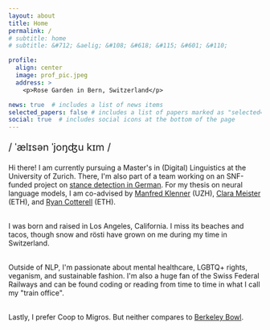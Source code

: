 ```yaml
---
layout: about
title: Home
permalink: /
# subtitle: home
# subtitle: &#712; &aelig; &#108; &#618; &#115; &#601; &#110;

profile:
  align: center
  image: prof_pic.jpeg
  address: >
    <p>Rose Garden in Bern, Switzerland</p>

news: true  # includes a list of news items
selected_papers: false # includes a list of papers marked as "selected={true}"
social: true  # includes social icons at the bottom of the page
---
```


<p style="font-size:20px">&#47; &#712;&aelig;l&#618;s&#601;n <!--# /ˈælɪsən/ --> &#712;jo&#331;&#676;u <!--# 'yoŋdʑu --> k&#618;m <!--# kɪm -->&#47;</p>

<p>
Hi there! I am currently pursuing a Master's in (Digital) Linguistics at the University of Zurich. There, I'm also part of a team working on an SNF-funded project on <a href="https://www.cl.uzh.ch/en/texttechnologies/research/opinionmining/sentiment-inference.html" target="_blank">stance detection in German</a>. For my thesis on neural language models, I am co-advised by <a href="https://www.cl.uzh.ch/de/people/team/compling/klenner.html" target="_blank">Manfred Klenner</a> (UZH), <a href="https://cimeister.github.io/" target="_blank">Clara Meister</a> (ETH), and <a href="https://rycolab.io/" target="_blank">Ryan Cotterell</a> (ETH).<br><br>

I was born and raised in Los Angeles, California. I miss its beaches and tacos, though snow and rösti have grown on me during my time in Switzerland.<br><br>

Outside of NLP, I'm passionate about mental healthcare, LGBTQ+ rights, veganism, and sustainable fashion. I'm also a huge fan of the Swiss Federal Railways and can be found coding or reading from time to time in what I call my "train office".<br><br>

Lastly, I prefer Coop to Migros. But neither compares to <a href="https://g.page/BerkeleyBowlMarketplace?share" target="_blank">Berkeley Bowl</a>.<br>

<!-- A non-exhaustive list of things I enjoy:<br>
&#127827; Fruit<br>
<em>&#128217; <a href="https://www.duden.de/" target="_blank">Der Duden</a></em><br>
&#127861; Matcha<br>
&#127754; Bodies of water<br>
&#128688; Potable water<br>
&#128648; Swiss Federal Railways<br>
&#128302; The Twilight Zone<br> -->

</p>